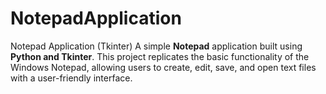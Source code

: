 # NotepadApplication
Notepad Application (Tkinter)    A simple **Notepad** application built using **Python and Tkinter**. This project replicates the basic functionality of the Windows Notepad, allowing users to create, edit, save, and open text files with a user-friendly interface.  
